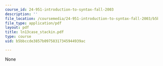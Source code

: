 ```yaml
---
course_id: 24-951-introduction-to-syntax-fall-2003
description: ''
file_location: /coursemedia/24-951-introduction-to-syntax-fall-2003/b5bbccde3857b09758317345944939ac_ln13case_stackin.pdf
file_type: application/pdf
layout: pdf
title: ln13case_stackin.pdf
type: course
uid: b5bbccde3857b09758317345944939ac

---
```

None